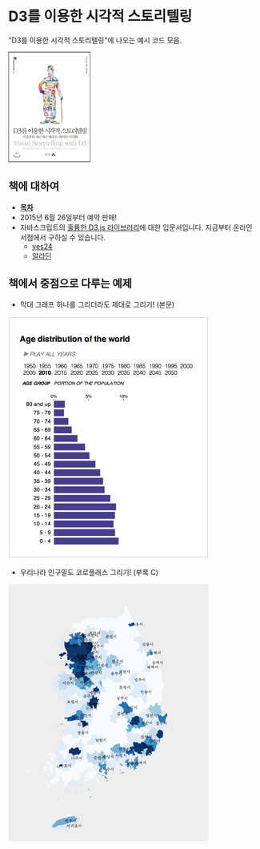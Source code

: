 D3를 이용한 시각적 스토리텔링
=======

"D3를 이용한 시각적 스토리텔링"에 나오는 예시 코드 모음.

![](images/book.jpg)

## 책에 대하여

- __[목차](table-of-contents.md)__
- 2015년 6월 26일부터 예약 판매!
- 자바스크립트의 [훌륭한 D3.js 라이브러리](http://d3js.org/)에 대한 입문서입니다. 지금부터 온라인 서점에서 구하실 수 있습니다.
    - [yes24](http://www.yes24.com/24/Goods/18745807)
    - [알라딘](http://www.aladin.co.kr/shop/wproduct.aspx?ISBN=8966261418)

## 책에서 중점으로 다루는 예제

- 막대 그래프 하나를 그리더라도 제대로 그리기! (본문)

<img src="images/bar.png" width="400px">

- 우리나라 인구밀도 코로플래스 그리기! (부록 C)

<img src="images/choropleth.png" width="400px">

